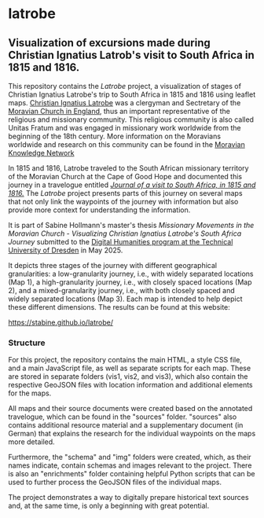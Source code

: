 # latrobe

## Visualization of excursions made during Christian Ignatius Latrob's visit to South Africa in 1815 and 1816.

This repository contains the *Latrobe* project, a visualization of stages of Christian Ignatius Latrobe's trip to South Africa in 1815 and 1816 using leaflet maps.
[Christian Ignatius Latrobe](https://www.wikidata.org/wiki/Q2965351) was a clergyman and Sectretary of the [Moravian Church in England](https://en.wikipedia.org/wiki/Moravian_Church_of_the_British_Province), thus an important representative of the religious and missionary community. This religious community is also called Unitas Fratum and was engaged in missionary work worldwide from the beginning of the 18th century. More information on the Moravians worldwide and research on this community can be found in the [Moravian Knowledge Network](https://www.moravianknowledgenetwork.org/)

In 1815 and 1816, Latrobe traveled to the South African missionary territory of the Moravian Church at the Cape of Good Hope and documented this journey in a travelogue entitled [*Journal of a visit to South Africa, in 1815 and 1816.*](https://archive.org/details/journalofvisitto00latr/mode/2up)
The *Latrobe* project presents parts of this journey on several maps that not only link the waypoints of the journey with information but also provide more context for understanding the information.

It is part of Sabine Hollmann's master's thesis *Missionary Movements in the Moravian Church - Visualizing Christian Ignatius Latrobe's South Africa Journey* submitted to the [Digital Humanities program at the Technical University of Dresden](https://tu-dresden.de/gsw/studium/studienbuero/dhgsw?set_language=en) in May 2025.

It depicts three stages of the journey with different geographical granularities: a low-granularity journey, i.e., with widely separated locations (Map 1), a high-granularity journey, i.e., with closely spaced locations (Map 2), and a mixed-granularity journey, i.e., with both closely spaced and widely separated locations (Map 3). Each map is intended to help depict these different dimensions. The results can be found at this website:


https://stabine.github.io/latrobe/

### Structure

For this project, the repository contains the main HTML, a style CSS file, and a main JavaScript file, as well as separate scripts for each map. These are stored in separate folders (vis1, vis2, and vis3), which also contain the respective GeoJSON files with location information and additional elements for the maps.

All maps and their source documents were created based on the annotated travelogue, which can be found in the "sources" folder. "sources" also contains additional resource material and a supplementary document (in German) that explains the research for the individual waypoints on the maps more detailed.

Furthermore, the "schema" and "img" folders were created, which, as their names indicate, contain schemas and images relevant to the project. There is also an "enrichments" folder containing helpful Python scripts that can be used to further process the GeoJSON files of the individual maps.

The project demonstrates a way to digitally prepare historical text sources and, at the same time, is only a beginning with great potential.


